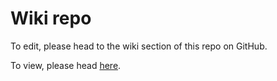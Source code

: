 # Wiki repo

To edit, please head to the wiki section of this repo on GitHub.

To view, please head [here](https://imperial-learning-ci.github.io/wiki/).
